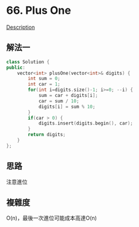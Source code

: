 # 66. Plus One

[Description](https://leetcode.com/problems/plus-one/description/)

## 解法一
```C++
class Solution {
public:
    vector<int> plusOne(vector<int>& digits) {
        int sum = 0;
        int car = 1;
        for(int i=digits.size()-1; i>=0; --i) {
            sum = car + digits[i];
            car = sum / 10;
            digits[i] = sum % 10;
        }
        if(car > 0) {
            digits.insert(digits.begin(), car);
        }
        return digits;
    }
};
```

## 思路
注意進位

## 複雜度
O(n)，最後一次進位可能成本高達O(n)
